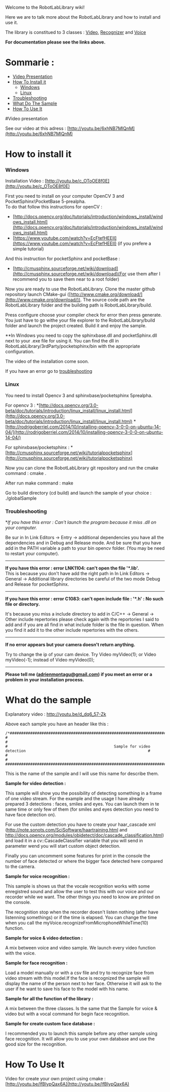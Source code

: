 

Welcome to the RobotLabLibrary wiki!

Here we are to talk more about the RobotLabLibrary and how to install and use it.

The library is constitued to 3 classes : [Video](https://github.com/AMontagu/RobotLabLibrary/wiki/Video), [Recognizer](https://github.com/AMontagu/RobotLabLibrary/wiki/Voice) and [Voice](https://github.com/AMontagu/RobotLabLibrary/wiki/Recognizer)

**For documentation please see the links above.**

# Sommarie : 

* [Video Presentation](#video-presentation)
* [How To Install it](#how-to-install-it)
    * [Windows](#windows)
    * [Linux](#linux)
* [Troubleshooting](#troubleshooting)
* [What Do The Sample](#what-do-the-sample)
* [How To Use It](#how-to-use-it)

#Video presentation

See our video at this adress : [http://youtu.be/6xhNB7MlQnM](http://youtu.be/6xhNB7MlQnM)

# How to install it


### Windows

Installation Video : [http://youtu.be/c_OToOE8f0E](http://youtu.be/c_OToOE8f0E)

First you need to install on your computer OpenCV 3 and PocketSphinx\PocketBase  5-prealpha.   
To do that follow this instructions for openCV : 


* [http://docs.opencv.org/doc/tutorials/introduction/windows_install/windows_install.html](http://docs.opencv.org/doc/tutorials/introduction/windows_install/windows_install.html)
* [https://www.youtube.com/watch?v=EcFtefHEEII](https://www.youtube.com/watch?v=EcFtefHEEII) (if you prefere a simple tutorial)

And this instruction for pocketSphinx and pocketBase : 

* [http://cmusphinx.sourceforge.net/wiki/download](http://cmusphinx.sourceforge.net/wiki/download)(For use them after I recommend you to save them near to a root folder)


Now you are ready to use the RobotLabLibrary. Clone the master github repository launch CMake-gui ([http://www.cmake.org/download/](http://www.cmake.org/download/)). The source code path are the RobotLabLibrary folder and the building path is RobotLabLibrary/build.

Press configure choose your compiler check for error then press generate. You just have to go withe your file explorer to the RobotLabLibrary/build folder and launch the project created. Build it and enjoy the sample.

**In Windows you need to copy the sphinxbase.dll and pocketSphinx.dll next to your .exe file for using it. You can find the dll in RobotLabLibrary/3rdParty/pocketsphinx/bin with the appropriate configuration.

The video of the installation come soon.

If you have an error go to [troubleshooting](https://github.com/AMontagu/RobotLabLibrary/wiki/Home#troubleshooting) 

### Linux 

You need to install Opencv 3  and sphinxbase/pocketsphinx 5prealpha.

For opencv 3 : 
*[http://docs.opencv.org/3.0-beta/doc/tutorials/introduction/linux_install/linux_install.html](http://docs.opencv.org/3.0-beta/doc/tutorials/introduction/linux_install/linux_install.html)
*[http://rodrigoberriel.com/2014/10/installing-opencv-3-0-0-on-ubuntu-14-04/](http://rodrigoberriel.com/2014/10/installing-opencv-3-0-0-on-ubuntu-14-04/)

For sphinxbase/pocketsphinx : 
*[http://cmusphinx.sourceforge.net/wiki/tutorialpocketsphinx](http://cmusphinx.sourceforge.net/wiki/tutorialpocketsphinx)

Now you can clone the RobotLabLibrary git repository and run the cmake command : 
    cmake .

After run make command : 
    make

Go to build directory (cd build) and launch the sample of your choice : 
    ./globalSample

### Troubleshooting

**If you have this error : Can't launch the program because it miss *.dll on your computer.**

Be sur in In Link Editors -> Entry -> additional dependencies you have all the dependencies and in Debug and Release mode. And be sure that you have add in the PATH variable a path to your bin opencv folder. (You may be need to restart your computer). 

--------------------------------------------

**If you have this error : error LNK1104: can't open the file '*.lib'.**    
This is because you don't have add the right path in In Link Editors -> General -> Additional library directories be careful of the two mode Debug and Release for pocketSphinx.

-------------------------------------------

**If you have this error : error C1083: can't open include file : '*.h' : No such file or directory.**

It's because you miss a include directory to add in C/C++ -> General -> Other include repertories please check again with the reportories I said to add and if you are all find in what include folder is the file in question. When you find it add it to the other include repertories with the others.


-----------------------------------------

**If no error appears but your camera doesn't return anything.**

Try to change the ip of your cam device. Try Video myVideo(1); or Video myVideo(-1); instead of Video myVideo(0);


-----------------------------------------

**Please tell me (adrienmontagu@gmail.com) if you meet an error or a problem in your installation process.**



# What do the sample

Explanatory video : http://youtu.be/d_dq6_57-Zk

Above each sample you have an header like this : 

    /*###############################################################################################################################
    #                                                                                                                               #
    #                                               Sample for video detection                                                      #
    #                                                                                                                               #
    #################################################################################################################################*/

This is the name of the sample and I will use this name for describe them.


**Sample for video detection :**

This sample will show you the possibility of detecting something in a frame of one video stream. For the example and the usage I have already prepared 3 detections : faces, smiles and eyes. You can launch them in te same time or only few of them (for smiles and eyes detection you need to have face detection on).

For use the custom detection you have to create your haar_cascade xml (http://note.sonots.com/SciSoftware/haartraining.html and http://docs.opencv.org/modules/objdetect/doc/cascade_classification.html) and load it in a cv::CascadeClassifier variable that you will send in parameter wend you will start custom object detection.

Finally you can uncomment some features for print in the console the number of face detected or where the bigger face detected here compared to the camera.



**Sample for voice recognition :** 

This sample is shows us that the vocale recognition works with some enregistred sound and allow the user to test this with our voice and our recorder while we want. The other things you need to know are printed on the console.

The recognition stop when the recorder doesn't listen nothing (after have listenning somethings) or if the time is elapsed. You can change the time when you call the myVoice.recognizeFromMicrophoneWhileTime(10) function.


**Sample for voice & video detection :** 

A mix between voice and video sample. We launch every video function with the voice. 

**Sample for face recognition :**

Load a model manually or with a csv file and try to recognize face from video stream with this model.If the face is recognized the sample will display the name of the person next to her face. Otherwise it will ask to the user if he want to save his face to the model with his name.


**Sample for all the function of the library :**

A mix between the three classes. Is the same that the Sample for voice & video but with a vocal command for begin face recognition.

**Sample for create custom face database :**

I recommended you to launch this sample before any other sample using face recognition. It will allow you to use your own database and use the good size for the recognition. 


# How To Use It

Video for create your own project using cmake : [http://youtu.be/lfBIypQax6A](http://youtu.be/lfBIypQax6A)

